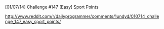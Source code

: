 [01/07/14] Challenge #147 [Easy] Sport Points

http://www.reddit.com/r/dailyprogrammer/comments/1undyd/010714_challenge_147_easy_sport_points/